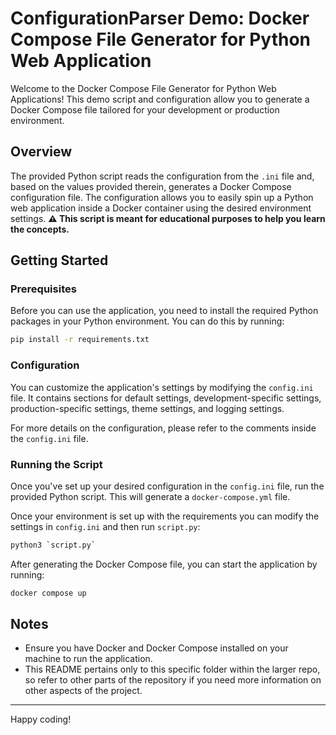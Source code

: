 # ConfigurationParser Demo: Docker Compose File Generator for Python Web Application

Welcome to the Docker Compose File Generator for Python Web Applications! This demo script and configuration allow you to generate a Docker Compose file tailored for your development or production environment.

## Overview

The provided Python script reads the configuration from the `.ini` file and, based on the values provided therein, generates a Docker Compose configuration file. The configuration allows you to easily spin up a Python web application inside a Docker container using the desired environment settings. **⚠️ This script is meant for educational purposes to help you learn the concepts.**

## Getting Started

### Prerequisites

Before you can use the application, you need to install the required Python packages in your Python environment. You can do this by running:

```bash
pip install -r requirements.txt
```

### Configuration

You can customize the application's settings by modifying the `config.ini` file. It contains sections for default settings, development-specific settings, production-specific settings, theme settings, and logging settings.

For more details on the configuration, please refer to the comments inside the `config.ini` file.

### Running the Script

Once you've set up your desired configuration in the `config.ini` file, run the provided Python script. This will generate a `docker-compose.yml` file.

Once your environment is set up with the requirements you can modify the settings in `config.ini` and then run `script.py`:

```bash
python3 `script.py`
```

After generating the Docker Compose file, you can start the application by running:

```bash
docker compose up
```

## Notes

- Ensure you have Docker and Docker Compose installed on your machine to run the application.
- This README pertains only to this specific folder within the larger repo, so refer to other parts of the repository if you need more information on other aspects of the project.

---

Happy coding!

